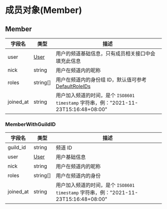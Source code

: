 # 成员对象(Member)

## Member

| 字段名    | 类型                       | 描述                                                                                   |
| --------- | -------------------------- | -------------------------------------------------------------------------------------- |
| user      | [User](/user#user) | 用户的频道基础信息，只有成员相关接口中会填充此信息                             |
| nick      | string                     | 用户在频道内的昵称                                                                     |
| roles     | string[]                   | 用户在频道内的身份组 ID，默认值可参考[DefaultRoleIDs](role.md#DefaultRoleIDs) |
| joined_at | string                     | 用户加入频道的时间，是个 `ISO8601 timestamp` 字符串，例："2021-11-23T15:16:48+08:00"   |

### MemberWithGuildID

| 字段名    | 类型                          | 描述                                                                                 |
| --------- | ----------------------------- | ------------------------------------------------------------------------------------ |
| guild_id  | string                        | 频道 ID                                                                              |
| user      | [User](user) | 用户基础信息                                                                         |
| nick      | string                        | 用户在频道内的昵称                                                                   |
| roles     | string[]                      | 用户在频道内的身份                                                                   |
| joined_at | string                        | 用户加入频道的时间，是个 `ISO8601 timestamp` 字符串，例："2021-11-23T15:16:48+08:00" |
